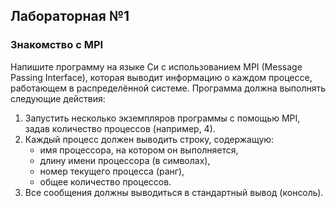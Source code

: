 ## Лабораторная №1
### Знакомство с MPI
Напишите программу на языке Си с использованием MPI (Message Passing Interface), которая выводит информацию о каждом процессе, работающем в распределённой системе. Программа должна выполнять следующие действия:
1) Запустить несколько экземпляров программы с помощью MPI, задав количество процессов (например, 4).
2) Каждый процесс должен выводить строку, содержащую:
   * имя процессора, на котором он выполняется,
   * длину имени процессора (в символах),
   * номер текущего процесса (ранг),
   * общее количество процессов.
3) Все сообщения должны выводиться в стандартный вывод (консоль).
